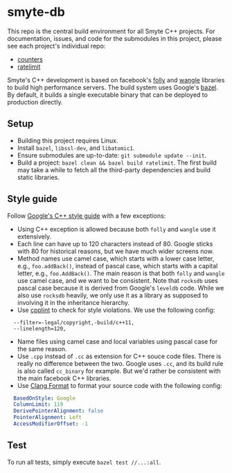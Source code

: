 # smyte-db

This repo is the central build environment for all Smyte C++ projects. For documentation, issues, and code for the submodules in this project, please see each project's individual repo:
  * [counters](https://github.com/smyte/counters)
  * [ratelimit](https://github.com/smyte/ratelimit)

Smyte's C++ development is based on facebook's [folly](https://github.com/facebook/folly) and [wangle](https://github.com/facebook/wangle) libraries to build high performance servers. The build system uses Google's [bazel](http://bazel.io/). By default, it builds a single executable binary that can be deployed to production directly.

## Setup

* Building this project requires Linux.
* Install `bazel`, `libssl-dev`, and `libatomic1`.
* Ensure submodules are up-to-date: `git submodule update --init`.
* Build a project: `bazel clean && bazel build ratelimit`. The first build may take a while to fetch all the third-party dependencies and build static libraries.

## Style guide
Follow [Google's C++ style guide](https://google.github.io/styleguide/cppguide.html) with a few exceptions:
* Using C++ exception is allowed because both `folly` and `wangle` use it extensively.
* Each line can have up to 120 characters instead of 80. Google sticks with 80 for historical reasons, but we have much wider screens now.
* Method names use camel case, which starts with a lower case letter, e.g., `foo.addBack()`, instead of pascal case, which starts with a capital letter, e.g., `foo.AddBack()`. The main reason is that both `folly` and `wangle` use camel case, and we want to be consistent. Note that `rocksdb` uses pascal case because it is derived from Google's `leveldb` code. While we also use `rocksdb` heavily, we only use it as a library as supposed to involving it in the inheritance hierarchy.
* Use [cpplint](https://raw.githubusercontent.com/google/styleguide/gh-pages/cpplint/cpplint.py) to check for style violations. We use the following config:
```
  --filter=-legal/copyright,-build/c++11,
  --linelength=120,
```
* Name files using camel case and local variables using pascal case for the same reason.
* Use `.cpp` instead of `.cc` as extension for C++ souce code files. There is really no difference between the two. Google uses `.cc`, and its build rule is also called `cc_binary` for example. But we'd rather be consistent with the main facebook C++ libraries.
* Use [Clang Format](http://clang.llvm.org/docs/ClangFormat.html) to format your source code with the following config:
```yaml
  BasedOnStyle: Google
  ColumnLimit: 119
  DerivePointerAlignment: false
  PointerAlignment: Left
  AccessModifierOffset: -1
```

## Test
To run all tests, simply execute `bazel test //...:all`.
